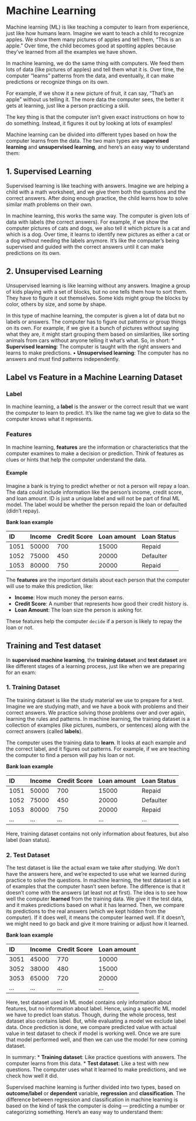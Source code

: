 # Machine Learning

Machine learning (ML) is like teaching a computer to learn from
experience, just like how humans learn. Imagine we want to teach a child
to recognize apples. We show them many pictures of apples and tell them,
“This is an apple.” Over time, the child becomes good at spotting apples
because they’ve learned from all the examples we have shown.

In machine learning, we do the same thing with computers. We feed them
lots of data (like pictures of apples) and tell them what it is. Over
time, the computer “learns” patterns from the data, and eventually, it
can make predictions or recognize things on its own.

For example, if we show it a new picture of fruit, it can say, “That’s
an apple” without us telling it. The more data the computer sees, the
better it gets at learning, just like a person practicing a skill.

The key thing is that the computer isn’t given exact instructions on how
to do something. Instead, it figures it out by looking at lots of
examples!

Machine learning can be divided into different types based on how the
computer learns from the data. The two main types are **supervised
learning** and **unsupervised learning**, and here’s an easy way to
understand them:

## 1. Supervised Learning

Supervised learning is like teaching with answers. Imagine we are
helping a child with a math worksheet, and we give them both the
questions and the correct answers. After doing enough practice, the
child learns how to solve similar math problems on their own.

In machine learning, this works the same way. The computer is given lots
of data with labels (the correct answers). For example, if we show the
computer pictures of cats and dogs, we also tell it which picture is a
cat and which is a dog. Over time, it learns to identify new pictures as
either a cat or a dog without needing the labels anymore. It’s like the
computer’s being supervised and guided with the correct answers until it
can make predictions on its own.

## 2. Unsupervised Learning

Unsupervised learning is like learning without any answers. Imagine a
group of kids playing with a set of blocks, but no one tells them how to
sort them. They have to figure it out themselves. Some kids might group
the blocks by color, others by size, and some by shape.

In this type of machine learning, the computer is given a lot of data
but no labels or answers. The computer has to figure out patterns or
group things on its own. For example, if we give it a bunch of pictures
without saying what they are, it might start grouping them based on
similarities, like sorting animals from cars without anyone telling it
what’s what. So, in short: \* **Supervised learning**: The computer is
taught with the right answers and learns to make predictions. •
**Unsupervised learning**: The computer has no answers and must find
patterns independently.

## Label vs Feature in a Machine Learning Dataset

### Label

In machine learning, a **label** is the answer or the correct result
that we want the computer to learn to predict. It’s like the name tag we
give to data so the computer knows what it represents.

### Features

In machine learning, **features** are the information or characteristics
that the computer examines to make a decision or prediction. Think of
features as clues or hints that help the computer understand the data.

#### Example

Imagine a bank is trying to predict whether or not a person will repay a
loan. The data could include information like the person’s income,
credit score, and loan amount. ID is just a unique label and will not be
part of final ML model. The label would be whether the person repaid the
loan or defaulted (didn’t repay).

**Bank loan example**

<table>
<thead>
<tr class="header">
<th style="text-align: left;">ID</th>
<th style="text-align: left;">Income</th>
<th style="text-align: left;">Credit Score</th>
<th style="text-align: left;">Loan amount</th>
<th style="text-align: left;">Loan Status</th>
</tr>
</thead>
<tbody>
<tr class="odd">
<td style="text-align: left;">1051</td>
<td style="text-align: left;">50000</td>
<td style="text-align: left;">700</td>
<td style="text-align: left;">15000</td>
<td style="text-align: left;">Repaid</td>
</tr>
<tr class="even">
<td style="text-align: left;">1052</td>
<td style="text-align: left;">75000</td>
<td style="text-align: left;">450</td>
<td style="text-align: left;">20000</td>
<td style="text-align: left;">Defaulter</td>
</tr>
<tr class="odd">
<td style="text-align: left;">1053</td>
<td style="text-align: left;">80000</td>
<td style="text-align: left;">750</td>
<td style="text-align: left;">20000</td>
<td style="text-align: left;">Repaid</td>
</tr>
</tbody>
</table>

The **features** are the important details about each person that the
computer will use to make this prediction, like:

-   **Income**: How much money the person earns.
-   **Credit Score**: A number that represents how good their credit
    history is.
-   **Loan Amount**: The loan size the person is asking for.

These features help the computer `decide` if a person is likely to repay
the loan or not.

## Training and Test dataset

In **supervised machine learning**, the **training dataset** and **test
dataset** are like different stages of a learning process, just like
when we are preparing for an exam:

### 1. Training Dataset

The training dataset is like the study material we use to prepare for a
test. Imagine we are studying math, and we have a book with problems and
their correct answers. We practice solving those problems over and over
again, learning the rules and patterns. In machine learning, the
training dataset is a collection of examples (like pictures, numbers, or
sentences) along with the correct answers (called **labels**).

The computer uses the training data to **learn**. It looks at each
example and the correct label, and it figures out patterns. For example,
if we are teaching the computer to find a person will pay his loan or
not.

**Bank loan example**

<table>
<thead>
<tr class="header">
<th style="text-align: left;">ID</th>
<th style="text-align: left;">Income</th>
<th style="text-align: left;">Credit Score</th>
<th style="text-align: left;">Loan amount</th>
<th style="text-align: left;">Loan Status</th>
</tr>
</thead>
<tbody>
<tr class="odd">
<td style="text-align: left;">1051</td>
<td style="text-align: left;">50000</td>
<td style="text-align: left;">700</td>
<td style="text-align: left;">15000</td>
<td style="text-align: left;">Repaid</td>
</tr>
<tr class="even">
<td style="text-align: left;">1052</td>
<td style="text-align: left;">75000</td>
<td style="text-align: left;">450</td>
<td style="text-align: left;">20000</td>
<td style="text-align: left;">Defaulter</td>
</tr>
<tr class="odd">
<td style="text-align: left;">1053</td>
<td style="text-align: left;">80000</td>
<td style="text-align: left;">750</td>
<td style="text-align: left;">20000</td>
<td style="text-align: left;">Repaid</td>
</tr>
<tr class="even">
<td style="text-align: left;">…</td>
<td style="text-align: left;">…</td>
<td style="text-align: left;">…</td>
<td style="text-align: left;">…</td>
<td style="text-align: left;">…</td>
</tr>
</tbody>
</table>

Here, training dataset contains not only information about features, but
also label (loan status).

### 2. Test Dataset

The test dataset is like the actual exam we take after studying. We
don’t have the answers here, and we’re expected to use what we learned
during practice to solve the questions. In machine learning, the test
dataset is a set of examples that the computer hasn’t seen before. The
difference is that it doesn’t come with the answers (at least not at
first). The idea is to see how well the computer **learned** from the
training data. We give it the test data, and it makes predictions based
on what it has learned. Then, we compare its predictions to the real
answers (which we kept hidden from the computer). If it does well, it
means the computer learned well. If it doesn’t, we might need to go back
and give it more training or adjust how it learned.

**Bank loan example**

<table>
<thead>
<tr class="header">
<th style="text-align: left;">ID</th>
<th style="text-align: left;">Income</th>
<th style="text-align: left;">Credit Score</th>
<th style="text-align: left;">Loan amount</th>
</tr>
</thead>
<tbody>
<tr class="odd">
<td style="text-align: left;">3051</td>
<td style="text-align: left;">45000</td>
<td style="text-align: left;">770</td>
<td style="text-align: left;">10000</td>
</tr>
<tr class="even">
<td style="text-align: left;">3052</td>
<td style="text-align: left;">38000</td>
<td style="text-align: left;">480</td>
<td style="text-align: left;">15000</td>
</tr>
<tr class="odd">
<td style="text-align: left;">3053</td>
<td style="text-align: left;">65000</td>
<td style="text-align: left;">720</td>
<td style="text-align: left;">20000</td>
</tr>
<tr class="even">
<td style="text-align: left;">…</td>
<td style="text-align: left;">…</td>
<td style="text-align: left;">…</td>
<td style="text-align: left;">…</td>
</tr>
</tbody>
</table>

Here, test dataset used in ML model contains only information about
features, but no information about label. Hence, using a specific ML
model we have to predict loan status. Though, during the whole process,
test dataset also contains label. But, while evaluating a model we
exclude label data. Once prediction is done, we compare predicted value
with actual value in test dataset to check if model is working well.
Once we are sure that model performed well, and then we can use the
model for new coming dataset.

In summary: \* **Training dataset**: Like practice questions with
answers. The computer learns from this data. \* **Test dataset**: Like a
test with new questions. The computer uses what it learned to make
predictions, and we check how well it did.

Supervised machine learning is further divided into two types, based on
**outcome/label** or **dependent** variable, **regression** and
**classification**. The difference between regression and classification
in machine learning is based on the kind of task the computer is doing —
predicting a number or categorizing something. Here’s an easy way to
understand them:
